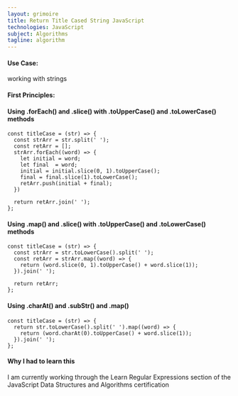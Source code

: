 ```yaml
---
layout: grimoire
title: Return Title Cased String JavaScript
technologies: JavaScript
subject: Algorithms
tagline: algorithm
---
```


#### Use Case:
working with strings
#### First Principles:

#### Using .forEach() and .slice() with .toUpperCase() and .toLowerCase() methods
```
const titleCase = (str) => {
  const strArr = str.split(' ');
  const retArr = [];
  strArr.forEach((word) => {
    let initial = word;
    let final  = word;
    initial = initial.slice(0, 1).toUpperCase();
    final = final.slice(1).toLowerCase();
    retArr.push(initial + final);
  })

  return retArr.join(' ');
};
```
#### Using .map() and .slice() with .toUpperCase() and .toLowerCase() methods
```
const titleCase = (str) => {
  const strArr = str.toLowerCase().split(' ');
  const retArr = strArr.map((word) => {
    return (word.slice(0, 1).toUpperCase() + word.slice(1));
  }).join(' ');

  return retArr;
};
```
#### Using .charAt() and .subStr() and .map()
```
const titleCase = (str) => {
  return str.toLowerCase().split(' ').map((word) => {
    return (word.charAt(0).toUpperCase() + word.slice(1));
  }).join(' ');
};
```

#### Why I had to learn this
I am currently working through the Learn Regular Expressions section of the JavaScript Data Structures and Algorithms certification
